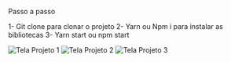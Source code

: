 Passo a passo

1- Git clone para clonar o projeto
2- Yarn ou Npm i para instalar as bibliotecas
3- Yarn start ou npm start

![Tela Projeto 1](https://user-images.githubusercontent.com/106413124/198920975-a8729bda-106c-4480-8394-8fb43bf79d43.jpeg)
![Tela Projeto 2](https://user-images.githubusercontent.com/106413124/198920988-60faeceb-9890-4351-a232-101c7c639d23.jpeg)
![Tela Projeto 3](https://user-images.githubusercontent.com/106413124/198920994-ea903e1c-c003-432c-bc1a-5e2a7c262082.jpeg)
